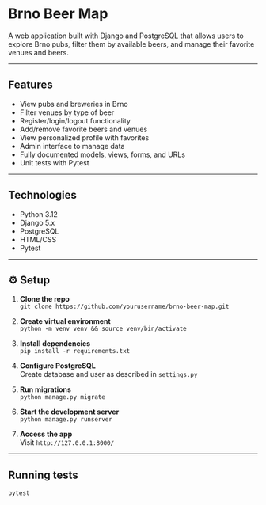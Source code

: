 # Brno Beer Map 

A web application built with Django and PostgreSQL that allows users to explore Brno pubs, filter them by available beers, and manage their favorite venues and beers.

---
## Features

- View pubs and breweries in Brno
- Filter venues by type of beer
- Register/login/logout functionality
- Add/remove favorite beers and venues
- View personalized profile with favorites
- Admin interface to manage data
- Fully documented models, views, forms, and URLs
- Unit tests with Pytest

---

## Technologies

- Python 3.12
- Django 5.x
- PostgreSQL
- HTML/CSS 
- Pytest

---

## ⚙️ Setup

1. **Clone the repo**  
   `git clone https://github.com/yourusername/brno-beer-map.git`

2. **Create virtual environment**  
   `python -m venv venv && source venv/bin/activate`

3. **Install dependencies**  
   `pip install -r requirements.txt`

4. **Configure PostgreSQL**  
   Create database and user as described in `settings.py`

5. **Run migrations**  
   `python manage.py migrate`

6. **Start the development server**  
   `python manage.py runserver`

7. **Access the app**  
   Visit `http://127.0.0.1:8000/`

---

## Running tests

```bash
pytest
